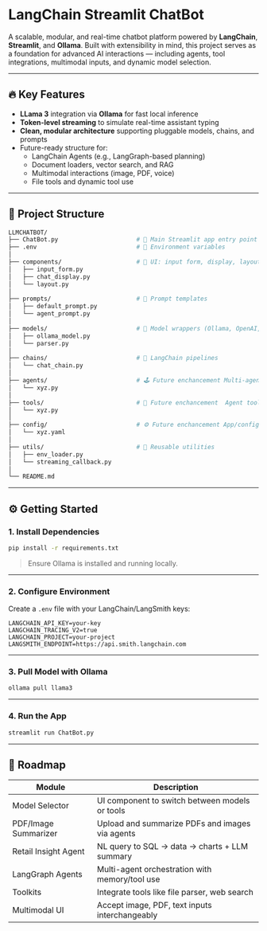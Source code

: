 # LangChain Streamlit ChatBot

A scalable, modular, and real-time chatbot platform powered by **LangChain**, **Streamlit**, and **Ollama**. Built with extensibility in mind, this project serves as a foundation for advanced AI interactions — including agents, tool integrations, multimodal inputs, and dynamic model selection.

---

## 🔥 Key Features

- **LLama 3** integration via **Ollama** for fast local inference  
- **Token-level streaming** to simulate real-time assistant typing  
- **Clean, modular architecture** supporting pluggable models, chains, and prompts  
- Future-ready structure for:
  - LangChain Agents (e.g., LangGraph-based planning)
  - Document loaders, vector search, and RAG
  - Multimodal interactions (image, PDF, voice)
  - File tools and dynamic tool use  

---

## 🧱 Project Structure

```bash
LLMCHATBOT/
├── ChatBot.py                      # 🚀 Main Streamlit app entry point
├── .env                            # 🔐 Environment variables
│
├── components/                     # 🎨 UI: input form, display, layout
│   ├── input_form.py
│   ├── chat_display.py
│   └── layout.py
│
├── prompts/                        # 💬 Prompt templates
│   ├── default_prompt.py
│   └── agent_prompt.py
│
├── models/                         # 🧠 Model wrappers (Ollama, OpenAI, etc.)
│   ├── ollama_model.py
│   └── parser.py
│
├── chains/                         # 🔗 LangChain pipelines
│   └── chat_chain.py
│
├── agents/                         # 🕹️ Future enchancement Multi-agent logic (LangGraph, planners)
│   └── xyz.py
│
├── tools/                          # 🧰 Future enchancement  Agent tools (file parsers, search, APIs)
│   └── xyz.py
│
├── config/                         # ⚙️ Future enchancement App/config settings
│   └── xyz.yaml
│
├── utils/                          # 🧼 Reusable utilities
│   ├── env_loader.py
│   └── streaming_callback.py
│
└── README.md
```

---

## ⚙️ Getting Started

### 1. Install Dependencies

```bash
pip install -r requirements.txt
```

> Ensure Ollama is installed and running locally.

---

### 2. Configure Environment

Create a `.env` file with your LangChain/LangSmith keys:

```env
LANGCHAIN_API_KEY=your-key
LANGCHAIN_TRACING_V2=true
LANGCHAIN_PROJECT=your-project
LANGSMITH_ENDPOINT=https://api.smith.langchain.com
```

---

### 3. Pull Model with Ollama

```bash
ollama pull llama3
```

---

### 4. Run the App

```bash
streamlit run ChatBot.py
```

---

## 🧭 Roadmap

| Module                 | Description |
|------------------------|-------------|
| Model Selector         | UI component to switch between models or tools |
| PDF/Image Summarizer   | Upload and summarize PDFs and images via agents |
| Retail Insight Agent   | NL query to SQL → data → charts + LLM summary |
| LangGraph Agents       | Multi-agent orchestration with memory/tool use |
| Toolkits               | Integrate tools like file parser, web search |
| Multimodal UI          | Accept image, PDF, text inputs interchangeably |
